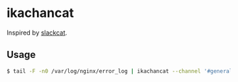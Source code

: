 ikachancat
==========

Inspired by [slackcat](https://github.com/vektorlab/slackcat).

## Usage
```bash
$ tail -F -n0 /var/log/nginx/error_log | ikachancat --channel '#general' --stream
```

